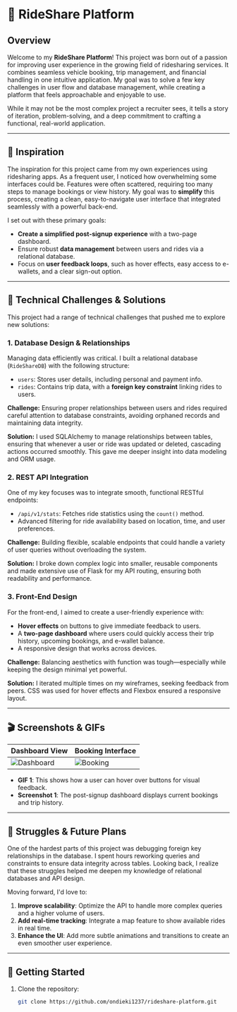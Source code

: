 # 🚗 RideShare Platform

## Overview

Welcome to my **RideShare Platform**! This project was born out of a passion for improving user experience in the growing field of ridesharing services. It combines seamless vehicle booking, trip management, and financial handling in one intuitive application. My goal was to solve a few key challenges in user flow and database management, while creating a platform that feels approachable and enjoyable to use.

While it may not be the most complex project a recruiter sees, it tells a story of iteration, problem-solving, and a deep commitment to crafting a functional, real-world application.

---

## 🌟 Inspiration

The inspiration for this project came from my own experiences using ridesharing apps. As a frequent user, I noticed how overwhelming some interfaces could be. Features were often scattered, requiring too many steps to manage bookings or view history. My goal was to **simplify** this process, creating a clean, easy-to-navigate user interface that integrated seamlessly with a powerful back-end.

I set out with these primary goals:

- **Create a simplified post-signup experience** with a two-page dashboard.
- Ensure robust **data management** between users and rides via a relational database.
- Focus on **user feedback loops**, such as hover effects, easy access to e-wallets, and a clear sign-out option.

---

## 🔧 Technical Challenges & Solutions

This project had a range of technical challenges that pushed me to explore new solutions:

### 1. **Database Design & Relationships**
Managing data efficiently was critical. I built a relational database (`RideShareDB`) with the following structure:
- `users`: Stores user details, including personal and payment info.
- `rides`: Contains trip data, with a **foreign key constraint** linking rides to users.

**Challenge:** Ensuring proper relationships between users and rides required careful attention to database constraints, avoiding orphaned records and maintaining data integrity.

**Solution:** I used SQLAlchemy to manage relationships between tables, ensuring that whenever a user or ride was updated or deleted, cascading actions occurred smoothly. This gave me deeper insight into data modeling and ORM usage.

### 2. **REST API Integration**
One of my key focuses was to integrate smooth, functional RESTful endpoints:
- `/api/v1/stats`: Fetches ride statistics using the `count()` method.
- Advanced filtering for ride availability based on location, time, and user preferences.

**Challenge:** Building flexible, scalable endpoints that could handle a variety of user queries without overloading the system.

**Solution:** I broke down complex logic into smaller, reusable components and made extensive use of Flask for my API routing, ensuring both readability and performance.

### 3. **Front-End Design**
For the front-end, I aimed to create a user-friendly experience with:
- **Hover effects** on buttons to give immediate feedback to users.
- A **two-page dashboard** where users could quickly access their trip history, upcoming bookings, and e-wallet balance.
- A responsive design that works across devices.

**Challenge:** Balancing aesthetics with function was tough—especially while keeping the design minimal yet powerful.

**Solution:** I iterated multiple times on my wireframes, seeking feedback from peers. CSS was used for hover effects and Flexbox ensured a responsive layout.

---

## 🎬 Screenshots & GIFs

| Dashboard View | Booking Interface |
| --- | --- |
| ![Dashboard](./assets/dashboard.png) | ![Booking](./assets/booking.gif) |

- **GIF 1**: This shows how a user can hover over buttons for visual feedback.
- **Screenshot 1**: The post-signup dashboard displays current bookings and trip history.

---

## 🤔 Struggles & Future Plans

One of the hardest parts of this project was debugging foreign key relationships in the database. I spent hours reworking queries and constraints to ensure data integrity across tables. Looking back, I realize that these struggles helped me deepen my knowledge of relational databases and API design.

Moving forward, I'd love to:
1. **Improve scalability**: Optimize the API to handle more complex queries and a higher volume of users.
2. **Add real-time tracking**: Integrate a map feature to show available rides in real time.
3. **Enhance the UI**: Add more subtle animations and transitions to create an even smoother user experience.

---

## 🚀 Getting Started

1. Clone the repository:
   ```bash
   git clone https://github.com/ondieki1237/rideshare-platform.git
